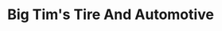 ---
title: "Big Tim's Tire And Automotive"
url: /bridgeton/big-tims-tire-and-automotive/
shop: tyres
---